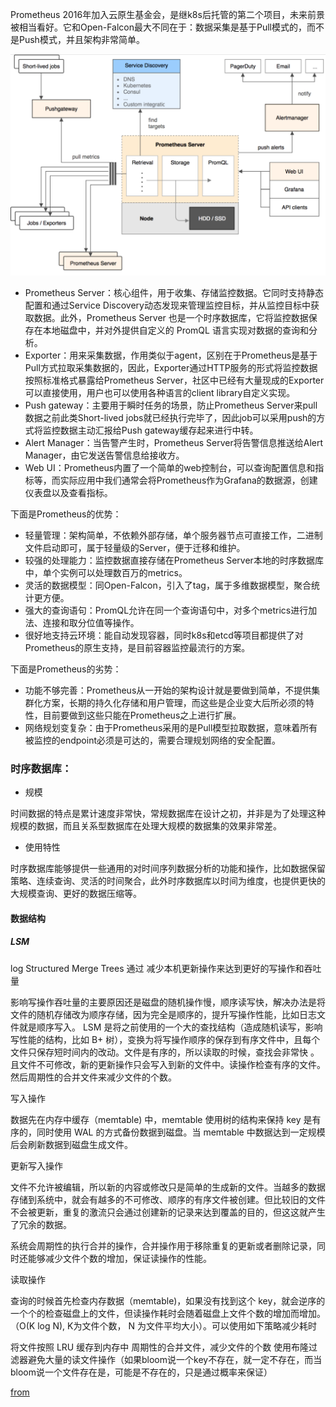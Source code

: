 Prometheus 2016年加入云原生基金会，是继k8s后托管的第二个项目，未来前景被相当看好。它和Open-Falcon最大不同在于：数据采集是基于Pull模式的，而不是Push模式，并且架构非常简单。

![promethus](../../../img/framework/promethus.png)



- Prometheus Server：核心组件，用于收集、存储监控数据。它同时支持静态配置和通过Service Discovery动态发现来管理监控目标，并从监控目标中获取数据。此外，Prometheus Server 也是一个时序数据库，它将监控数据保存在本地磁盘中，并对外提供自定义的 PromQL 语言实现对数据的查询和分析。
- Exporter：用来采集数据，作用类似于agent，区别在于Prometheus是基于Pull方式拉取采集数据的，因此，Exporter通过HTTP服务的形式将监控数据按照标准格式暴露给Prometheus Server，社区中已经有大量现成的Exporter可以直接使用，用户也可以使用各种语言的client library自定义实现。
- Push gateway：主要用于瞬时任务的场景，防止Prometheus Server来pull数据之前此类Short-lived jobs就已经执行完毕了，因此job可以采用push的方式将监控数据主动汇报给Push gateway缓存起来进行中转。
- Alert Manager：当告警产生时，Prometheus Server将告警信息推送给Alert Manager，由它发送告警信息给接收方。
- Web UI：Prometheus内置了一个简单的web控制台，可以查询配置信息和指标等，而实际应用中我们通常会将Prometheus作为Grafana的数据源，创建仪表盘以及查看指标。

下面是Prometheus的优势：

- 轻量管理：架构简单，不依赖外部存储，单个服务器节点可直接工作，二进制文件启动即可，属于轻量级的Server，便于迁移和维护。
- 较强的处理能力：监控数据直接存储在Prometheus Server本地的时序数据库中，单个实例可以处理数百万的metrics。
- 灵活的数据模型：同Open-Falcon，引入了tag，属于多维数据模型，聚合统计更方便。
- 强大的查询语句：PromQL允许在同一个查询语句中，对多个metrics进行加法、连接和取分位值等操作。
- 很好地支持云环境：能自动发现容器，同时k8s和etcd等项目都提供了对Prometheus的原生支持，是目前容器监控最流行的方案。


下面是Prometheus的劣势：

- 功能不够完善：Prometheus从一开始的架构设计就是要做到简单，不提供集群化方案，长期的持久化存储和用户管理，而这些是企业变大后所必须的特性，目前要做到这些只能在Prometheus之上进行扩展。
- 网络规划变复杂：由于Prometheus采用的是Pull模型拉取数据，意味着所有被监控的endpoint必须是可达的，需要合理规划网络的安全配置。


### 时序数据库：
- 规模

时间数据的特点是累计速度非常快，常规数据库在设计之初，并非是为了处理这种规模的数据，而且关系型数据库在处理大规模的数据集的效果非常差。

- 使用特性

时序数据库能够提供一些通用的对时间序列数据分析的功能和操作，比如数据保留策略、连续查询、灵活的时间聚合，此外时序数据库以时间为维度，也提供更快的大规模查询、更好的数据压缩等。

#### 数据结构
##### LSM 
log Structured Merge Trees 通过 减少本机更新操作来达到更好的写操作和吞吐量

影响写操作吞吐量的主要原因还是磁盘的随机操作慢，顺序读写快，解决办法是将文件的随机存储改为顺序存储，因为完全是顺序的，提升写操作性能，比如日志文件就是顺序写入。
LSM 是将之前使用的一个大的查找结构（造成随机读写，影响写性能的结构，比如 B+ 树），变换为将写操作顺序的保存到有序文件中，且每个文件只保存短时间内的改动。文件是有序的，所以读取的时候，查找会非常快 。且文件不可修改，新的更新操作只会写入到新的文件中。读操作检查有序的文件。然后周期性的合并文件来减少文件的个数。

写入操作

数据先在内存中缓存（memtable) 中，memtable 使用树的结构来保持 key 是有序的，同时使用 WAL 的方式备份数据到磁盘。当 memtable 中数据达到一定规模后会刷新数据到磁盘生成文件。

更新写入操作

文件不允许被编辑，所以新的内容或修改只是简单的生成新的文件。当越多的数据存储到系统中，就会有越多的不可修改、顺序的有序文件被创建。但比较旧的文件不会被更新，重复的激流只会通过创建新的记录来达到覆盖的目的，但这这就产生了冗余的数据。

系统会周期性的执行合并的操作，合并操作用于移除重复的更新或者删除记录，同时还能够减少文件个数的增加，保证读操作的性能。

读取操作

查询的时候首先检查内存数据（memtable)，如果没有找到这个 key，就会逆序的一个个的检查磁盘上的文件，但读操作耗时会随着磁盘上文件个数的增加而增加。（O(K log N), K为文件个数， N 为文件平均大小）。可以使用如下策略减少耗时

将文件按照 LRU 缓存到内存中
周期性的合并文件，减少文件的个数
使用布隆过滤器避免大量的读文件操作（如果bloom说一个key不存在，就一定不存在，而当bloom说一个文件存在是，可能是不存在的，只是通过概率来保证）


[from](https://www.cnblogs.com/jpfss/p/12183214.html)